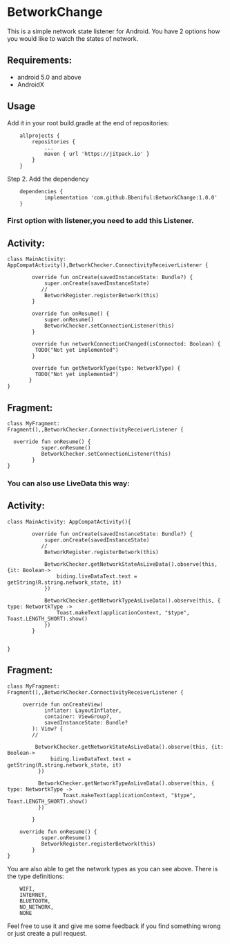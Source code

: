 # BetworkChange

This is a simple network state listener for Android. You have 2 options how you would like to watch the states of network.


## Requirements:
- android 5.0 and above
- AndroidX


## Usage
Add it in your root build.gradle at the end of repositories:
```
	allprojects {
		repositories {
			...
			maven { url 'https://jitpack.io' }
		}
	}
```

Step 2. Add the dependency

```
	dependencies {
	        implementation 'com.github.Bbeniful:BetworkChange:1.0.0'
	}
```

### First option with listener,you need to add this Listener.

## Activity:
```
class MainActivity: AppCompatActivity(),BetworkChecker.ConnectivityReceiverListener {

        override fun onCreate(savedInstanceState: Bundle?) {
            super.onCreate(savedInstanceState)
           //
            BetworkRegister.registerBetwork(this)
        }

        override fun onResume() {
            super.onResume()
            BetworkChecker.setConnectionListener(this)
        }

        override fun networkConnectionChanged(isConnected: Boolean) {
         TODO("Not yet implemented")
        }

        override fun getNetworkType(type: NetworkType) {
         TODO("Not yet implemented")
       }
}
```

## Fragment:
```
class MyFragment: Fragment(),,BetworkChecker.ConnectivityReceiverListener {

  override fun onResume() {
           super.onResume()
           BetworkChecker.setConnectionListener(this)
        }
}
```

### You can also use LiveData this way:

## Activity:
```
class MainActivity: AppCompatActivity(){

        override fun onCreate(savedInstanceState: Bundle?) {
            super.onCreate(savedInstanceState)
           //
            BetworkRegister.registerBetwork(this)

            BetworkChecker.getNetworkStateAsLiveData().observe(this, {it: Boolean->
                biding.liveDataText.text = getString(R.string.network_state, it)
            })

            BetworkChecker.getNetworkTypeAsLiveData().observe(this, { type: NetwortkType ->
                Toast.makeText(applicationContext, "$type", Toast.LENGTH_SHORT).show()
            })
        }


}
```

## Fragment:
```
class MyFragment: Fragment(),,BetworkChecker.ConnectivityReceiverListener {

     override fun onCreateView(
            inflater: LayoutInflater,
            container: ViewGroup?,
            savedInstanceState: Bundle?
        ): View? {
        //

         BetworkChecker.getNetworkStateAsLiveData().observe(this, {it: Boolean->
              biding.liveDataText.text = getString(R.string.network_state, it)
          })

          BetworkChecker.getNetworkTypeAsLiveData().observe(this, { type: NetwortkType ->
                  Toast.makeText(applicationContext, "$type", Toast.LENGTH_SHORT).show()
          })

        }

    override fun onResume() {
           super.onResume()
           BetworkRegister.registerBetwork(this)
        }
}
```


You are also able to get the network types as you can see above. There is the type definitions:
```
    WIFI,
    INTERNET,
    BLUETOOTH,
    NO_NETWORK,
    NONE
```

Feel free to use it and give me some feedback if you find something wrong or just create a pull request.


